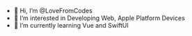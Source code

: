 - 👋 Hi, I’m @LoveFromCodes
- 👀 I’m interested in Developing Web, Apple Platform Devices
- 🌱 I’m currently learning Vue and SwiftUI
<!---
LoveFromCodes/LoveFromCodes is a ✨ special ✨ repository because its `README.md` (this file) appears on your GitHub profile.
You can click the Preview link to take a look at your changes.
--->
